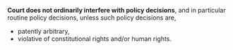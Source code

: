 **Court does not ordinarily interfere with policy decisions**, and in particular routine policy decisions, unless such policy decisions are, 
- patently arbitrary, 
- violative of constitutional rights and/or human rights.

